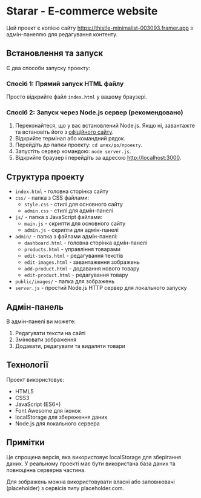 # Starar - E-commerce website

Цей проект є копією сайту https://thistle-minimalist-003093.framer.app з адмін-панеллю для редагування контенту.

## Встановлення та запуск

Є два способи запуску проекту:

### Спосіб 1: Прямий запуск HTML файлу

Просто відкрийте файл `index.html` у вашому браузері.

### Спосіб 2: Запуск через Node.js сервер (рекомендовано)

1. Переконайтеся, що у вас встановлений Node.js. Якщо ні, завантажте та встановіть його з [офіційного сайту](https://nodejs.org/).
2. Відкрийте термінал або командний рядок.
3. Перейдіть до папки проекту: `cd шлях/до/проекту`.
4. Запустіть сервер командою: `node server.js`.
5. Відкрийте браузер і перейдіть за адресою [http://localhost:3000](http://localhost:3000).

## Структура проекту

- `index.html` - головна сторінка сайту
- `css/` - папка з CSS файлами:
  - `style.css` - стилі для основного сайту
  - `admin.css` - стилі для адмін-панелі
- `js/` - папка з JavaScript файлами:
  - `main.js` - скрипти для основного сайту
  - `admin.js` - скрипти для адмін-панелі
- `admin/` - папка з файлами адмін-панелі:
  - `dashboard.html` - головна сторінка адмін-панелі
  - `products.html` - управління товарами
  - `edit-texts.html` - редагування текстів
  - `edit-images.html` - завантаження зображень
  - `add-product.html` - додавання нового товару
  - `edit-product.html` - редагування товару
- `public/images/` - папка для зображень
- `server.js` - простий Node.js HTTP сервер для локального запуску

## Адмін-панель

В адмін-панелі ви можете:
1. Редагувати тексти на сайті
2. Змінювати зображення
3. Додавати, редагувати та видаляти товари

## Технології

Проект використовує:
- HTML5
- CSS3
- JavaScript (ES6+)
- Font Awesome для іконок
- localStorage для збереження даних
- Node.js для локального сервера

## Примітки

Це спрощена версія, яка використовує localStorage для зберігання даних. У реальному проекті має бути використана база даних та повноцінна серверна частина.

Для зображень можна використовувати власні або заповнювачі (placeholder) з сервісів типу placeholder.com.
